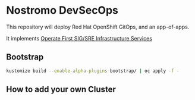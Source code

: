 # Nostromo DevSecOps

This repository will deploy Red Hat OpenShift GitOps, and an app-of-apps.

It implements [Operate First SIG/SRE Infrastructure Services](https://github.com/operate-first/community/issues/251)

## Bootstrap

```bash
kustomize build --enable-alpha-plugins bootstrap/ | oc apply -f -
```

## How to add your own Cluster

